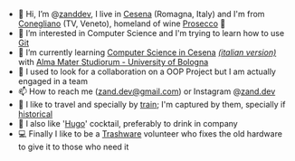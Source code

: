 - 👋 Hi, I’m @[zanddev](http://bitly.com/98K8eH), I live in [Cesena](https://en.wikipedia.org/wiki/Cesena) (Romagna, Italy) and I'm from [Conegliano](https://en.wikipedia.org/wiki/Conegliano) (TV, Veneto), homeland of wine [Prosecco](https://www.prosecco.wine/en/territory) 🥂
- 👀 I’m interested in Computer Science and I'm trying to learn how to use [Git](https://en.wikipedia.org/wiki/Git)
- 🌱 I’m currently learning [Computer Science in Cesena](https://corsi.unibo.it/1cycle/ComputerScienceEngineering) *[(italian version)](https://corsi.unibo.it/laurea/IngegneriaScienzeInformatiche)* with [Alma Mater Studiorum - University of Bologna](https://www.unibo.it/en/)
- 💞️ I used to look for a collaboration on a OOP Project but I am actually engaged in a team
- 📫 How to reach me (zand.dev@gmail.com) or Instagram @[zand.dev](https://instagram.com/zand.dev/)
- 🚃 I like to travel and specially by [train](https://www.trenitalia.it/); I'm captured by them, specially if [historical](https://www.fondazionefs.it)
- 🍷 I also like '[Hugo](https://en.wikipedia.org/wiki/Hugo_(cocktail))' cocktail, preferably to drink in company
- 💻 Finally I like to be a [Trashware](https://www.trashwarecesena.it/) volunteer who fixes the old hardware to give it to those who need it
<!---
zanddev/zanddev is a ✨ special ✨ repository because its `README.md` (this file) appears on your GitHub profile.
You can click the Preview link to take a look at your changes.
--->
